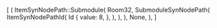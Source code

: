 [
    (
        ItemSynNodePath::Submodule(
            Room32,
            SubmoduleSynNodePath(
                ItemSynNodePathId(
                    Id {
                        value: 8,
                    },
                ),
            ),
        ),
        None,
    ),
]